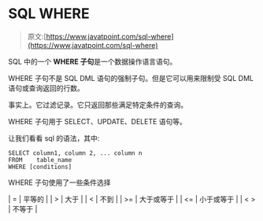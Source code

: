 # SQL WHERE

> 原文:[https://www.javatpoint.com/sql-where](https://www.javatpoint.com/sql-where)

SQL 中的一个 **WHERE 子句**是一个数据操作语言语句。

WHERE 子句不是 SQL DML 语句的强制子句。但是它可以用来限制受 SQL DML 语句或查询返回的行数。

事实上。它过滤记录。它只返回那些满足特定条件的查询。

WHERE 子句用于 SELECT、UPDATE、DELETE 语句等。

让我们看看 sql 的语法，其中:

```
SELECT column1, column 2, ... column n
FROM    table_name
WHERE [conditions]

```

WHERE 子句使用了一些条件选择

| = | 平等的 |
| > | 大于 |
| < | 不到 |
| >= | 大于或等于 |
| <= | 小于或等于 |
| < > | 不等于 |